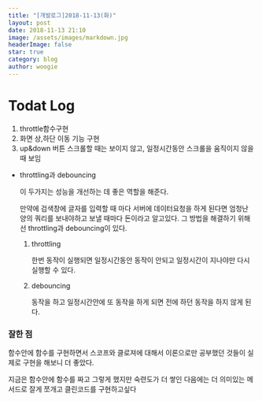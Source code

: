 ```yaml
---
title: "[개발로그]2018-11-13(화)"
layout: post
date: 2018-11-13 21:10
image: /assets/images/markdown.jpg
headerImage: false
star: true
category: blog
author: woogie
---
```




# Todat Log

1. throttle함수구현
2. 화면 상,하단 이동 기능 구현
3. up&down 버튼 스크롤할 때는 보이지 않고, 일정시간동안 스크롤을 움직이지 않을 때 보임



* throttling과 debouncing

  이 두가지는 성능을 개선하는 데 좋은 역할을 해준다.

  만약에 검색창에 글자를 입력할 때 마다 서버에 데이터요청을 하게 된다면 엄청난 양의 쿼리를 보내야하고 보낼 때마다 돈이라고 알고있다. 그 방법을 해결하기 위해선 throttling과 debouncing이 있다.

  1. throttling

     한번 동작이 실행되면 일정시간동안 동작이 안되고 일정시간이 지나야만 다시 실행할 수 있다.

  2. debouncing

     동작을 하고 일정시간안에 또 동작을 하게 되면 전에 하던 동작을 하지 않게 된다.





### 잘한 점

함수안에 함수를 구현하면서 스코프와 클로져에 대해서 이론으로만 공부했던 것들이 실제로 구현을 해보니 더 좋았다.

지금은 함수안에 함수를 짜고 그렇게 했지만 숙련도가 더 쌓인 다음에는 더 의미있는 메서드로 잘게 쪼개고 클린코드를 구현하고싶다